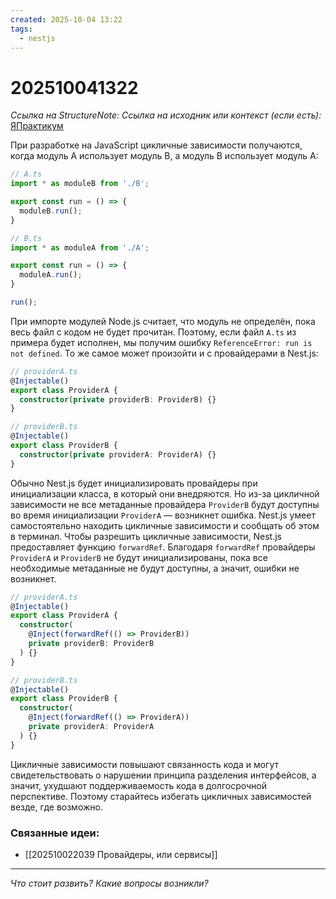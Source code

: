 ```yaml
---
created: 2025-10-04 13:22
tags:
  - nestjs
---
```

# 202510041322
*Ссылка на StructureNote:*
*Ссылка на исходник или контекст (если есть):* [ЯПрактикум](https://practicum.yandex.ru/learn/backend-nodejs/courses/a4214ab0-2146-4152-b90e-651bf4c7ca5e/sprints/564244/topics/1df920a3-5c6a-4fcd-884c-0f66136c2b56/lessons/c7fc68f1-9b64-415b-aec7-f932fe458400/)

При разработке на JavaScript цикличные зависимости получаются, когда модуль A использует модуль B, а модуль B использует модуль A:
```ts
// A.ts
import * as moduleB from './B';

export const run = () => {
  moduleB.run();
}

// B.ts
import * as moduleA from './A';

export const run = () => {
  moduleA.run();
}

run();
```
При импорте модулей Node.js считает, что модуль не определён, пока весь файл с кодом не будет прочитан. Поэтому, если файл `A.ts` из примера будет исполнен, мы получим ошибку `ReferenceError: run is not defined`.
То же самое может произойти и с провайдерами в Nest.js:
```ts
// providerA.ts
@Injectable()
export class ProviderA {
  constructor(private providerB: ProviderB) {}
}

// providerB.ts
@Injectable()
export class ProviderB {
  constructor(private providerA: ProviderA) {}
}
```
Обычно Nest.js будет инициализировать провайдеры при инициализации класса, в который они внедряются. Но из-за цикличной зависимости не все метаданные провайдера `ProviderB` будут доступны во время инициализации `ProviderA` — возникнет ошибка.
Nest.js умеет самостоятельно находить цикличные зависимости и сообщать об этом в терминал.
Чтобы разрешить цикличные зависимости, Nest.js предоставляет функцию `forwardRef`. Благодаря `forwardRef` провайдеры `ProviderA` и `ProviderB` не будут инициализированы, пока все необходимые метаданные не будут доступны, а значит, ошибки не возникнет.
```ts
// providerA.ts
@Injectable()
export class ProviderA {
  constructor(
    @Inject(forwardRef(() => ProviderB))
    private providerB: ProviderB
  ) {}
}

// providerB.ts
@Injectable()
export class ProviderB {
  constructor(
    @Inject(forwardRef(() => ProviderA))
    private providerA: ProviderA
  ) {}
}
```
Цикличные зависимости повышают связанность кода и могут свидетельствовать о нарушении принципа разделения интерфейсов, а значит, ухудшают поддерживаемость кода в долгосрочной перспективе. Поэтому старайтесь избегать цикличных зависимостей везде, где возможно.
### Связанные идеи:
* [[202510022039 Провайдеры, или сервисы]]
---

*Что стоит развить? Какие вопросы возникли?*